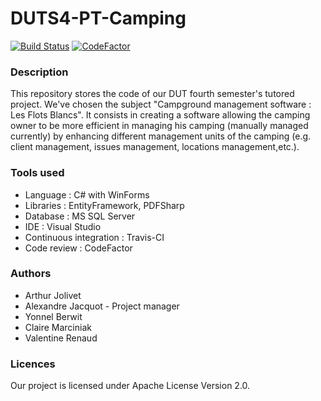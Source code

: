 # DUTS4-PT-Camping #

[![Build Status](https://travis-ci.com/Bokoblin/DUTS4-PT-Camping.svg?token=G5wZLAQfSsj9KcoZsDs4&branch=master)](https://travis-ci.com/Bokoblin/DUTS4-PT-Camping)
[![CodeFactor](https://www.codefactor.io/repository/github/bokoblin/duts4-pt-camping/badge)](https://www.codefactor.io/repository/github/bokoblin/duts4-pt-camping)

### Description ###

This repository stores the code of our DUT fourth semester's tutored project.
We've chosen the subject "Campground management software : Les Flots Blancs".
It consists in creating a software allowing the camping owner to be more efficient in managing
his camping (manually managed currently) by enhancing different management units of the camping
(e.g. client management, issues management, locations management,etc.).


### Tools used ###

* Language : C# with WinForms
* Libraries : EntityFramework, PDFSharp
* Database : MS SQL Server
* IDE : Visual Studio
* Continuous integration : Travis-CI
* Code review : CodeFactor


### Authors ###

* Arthur Jolivet
* Alexandre Jacquot - Project manager
* Yonnel Berwit
* Claire Marciniak
* Valentine Renaud

### Licences ###

Our project is licensed under Apache License Version 2.0.
